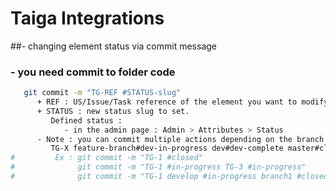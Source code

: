# Taiga Integrations 
##- changing element status via commit message
###   - you need commit to folder code
```sh
   git commit -m "TG-REF #STATUS-slug"
      + REF : US/Issue/Task reference of the element you want to modify
      + STATUS : new status slug to set.
         Defined status :
            - in the admin page : Admin > Attributes > Status
      - Note : you can commit multiple actions depending on the branch we could have a message like
         TG-X feature-branch#dev-in-progress dev#dev-complete master#closed
#         Ex : git commit -m "TG-1 #closed"
#              git commit -m "TG-1 #in-progress TG-3 #in-progress"
#              git commit -m "TG-1 develop #in-progress branch1 #closed"
```
